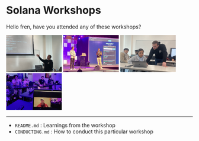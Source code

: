 # Solana Workshops

Hello fren, have you attended any of these workshops?   

<img 
src="./.docs/usc.jpeg" 
height="100"
width="150"
/> 
<img 
src="./.docs/delhi.JPG" 
height="100"
width="150"
/> 
<img 
src="./.docs/usc2.jpg" 
height="100"
width="150"
/> 
<img 
src="./.docs/metacamp.jpeg" 
height="100"
width="150"
/> 

---

* `README.md` : Learnings from the workshop
* `CONDUCTING.md` : How to conduct this particular workshop

